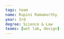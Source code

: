 ```yaml
---
tags: team
name: Rupini Ramamurthy
year: 3rd
degree: Science & Law
teams: [wet lab, design]
---
```

